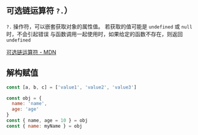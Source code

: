 ## 可选链运算符 `?.`）

`?.` 操作符，可以嵌套获取对象的属性值。
若获取的值可能是 `undefined` 或 `null` 时，不会引起错误
与函数调用一起使用时，如果给定的函数不存在，则返回 `undefined`

[可选链运算符 - MDN](https://developer.mozilla.org/zh-CN/docs/Web/JavaScript/Reference/Operators/Optional_chaining)

## 解构赋值

```js
const [a, b, c] = ['value1', 'value2', 'value3']

const obj = {
  name: 'name',
  age: 'age'
}
const { name, age = 10 } = obj
const { name: myName } = obj
```
